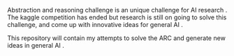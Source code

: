 Abstraction and reasoning challenge is an unique challenge for AI research . The kaggle competition has ended but 
research is still on going to solve this challenge, and come up with innovative ideas for general AI .

This repository will contain my attempts to solve the ARC and generate new ideas in general AI .
 
 
